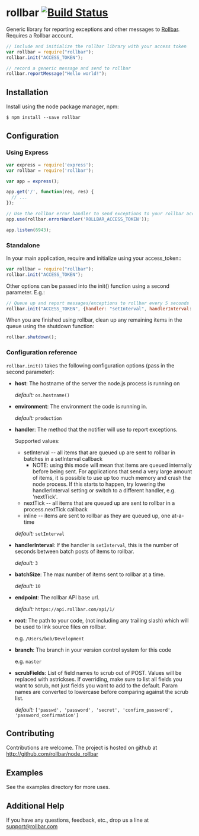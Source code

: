 # rollbar [![Build Status](https://secure.travis-ci.org/rollbar/node_rollbar.png?branch=master)](https://travis-ci.org/rollbar/node_rollbar)

Generic library for reporting exceptions and other messages to [Rollbar](https://rollbar.com). Requires a Rollbar account.

```js
// include and initialize the rollbar library with your access token
var rollbar = require("rollbar");
rollbar.init("ACCESS_TOKEN");

// record a generic message and send to rollbar
rollbar.reportMessage("Hello world!");
```


## Installation

Install using the node package manager, npm:

    $ npm install --save rollbar


## Configuration

### Using Express

```js
var express = require('express');
var rollbar = require('rollbar');

var app = express();

app.get('/', function(req, res) {
  // ...
});

// Use the rollbar error handler to send exceptions to your rollbar account
app.use(rollbar.errorHandler('ROLLBAR_ACCESS_TOKEN'));

app.listen(6943);
```


### Standalone

In your main application, require and initialize using your access_token::

```js
var rollbar = require("rollbar");
rollbar.init("ACCESS_TOKEN");
```
    
Other options can be passed into the init() function using a second parameter. E.g.:

```js
// Queue up and report messages/exceptions to rollbar every 5 seconds
rollbar.init("ACCESS_TOKEN", {handler: "setInterval", handlerInterval: 5});
```

When you are finished using rollbar, clean up any remaining items in the queue using the shutdown function:

```js
rollbar.shutdown();
```


### Configuration reference

`rollbar.init()` takes the following configuration options (pass in the second parameter):

- **host**: The hostname of the server the node.js process is running on
    
    _default:_ `os.hostname()`

- **environment**: The environment the code is running in.

    _default:_ `production`

- **handler**: The method that the notifier will use to report exceptions.

    Supported values:

    - setInterval -- all items that are queued up are sent to rollbar in batches in a setInterval callback
      - NOTE: using this mode will mean that items are queued internally before being sent. For applications that send a very large amount of items, it is possible to use up too much memory and crash the node process. If this starts to happen, try lowering the handlerInterval setting or switch to a different handler, e.g. 'nextTick'.
    - nextTick -- all items that are queued up are sent to rollbar in a process.nextTick callback
    - inline -- items are sent to rollbar as they are queued up, one at-a-time

    _default:_ `setInterval`

- **handlerInterval**: If the handler is `setInterval`, this is the number of seconds between batch posts of items to rollbar.

    _default:_ `3`

- **batchSize**: The max number of items sent to rollbar at a time.

    _default:_ `10`

- **endpoint**: The rollbar API base url.

    _default:_ `https://api.rollbar.com/api/1/`

- **root**: The path to your code, (not including any trailing slash) which will be used to link source files on rollbar.

    e.g. `/Users/bob/Development`

- **branch**: The branch in your version control system for this code

    e.g. `master`

- **scrubFields**: List of field names to scrub out of POST. Values will be replaced with astrickses. If overriding, make sure to list all fields you want to scrub, not just fields you want to add to the default. Param names are converted to lowercase before comparing against the scrub list.

    _default:_ `['passwd', 'password', 'secret', 'confirm_password', 'password_confirmation']`


## Contributing

Contributions are welcome. The project is hosted on github at http://github.com/rollbar/node_rollbar


## Examples

See the examples directory for more uses.


## Additional Help
If you have any questions, feedback, etc., drop us a line at support@rollbar.com

